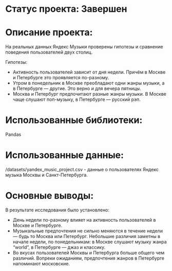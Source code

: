 # Статус проекта: Завершен

# Описание проекта:

На реальных данных Яндекс Музыки проверены гипотезы и сравнение поведения пользователей двух столиц.

Гипотезы:
- Активность пользователей зависит от дня недели. Причём в Москве и Петербурге это проявляется по-разному.
- Утром в понедельник в Москве преобладают одни жанры музыки, а в Петербурге — другие. Это верно и для вечера пятницы.
- Москва и Петербург предпочитают разные жанры музыки. В Москве чаще слушают поп-музыку, в Петербурге — русский рэп.

# Использованные библиотеки:
Pandas

# Использованные данные:
/datasets/yandex_music_project.csv - данные о пользователях Яндекс музыка Москвы и Санкт-Петербурга.

# Основные выводы:

В результате исследования было установлено:

- День недели по-разному влияет на активность пользователей в Москве и Петербурге.
- Музыкальные предпочтения не сильно меняются в течение недели — будь то Москва или Петербург. Небольшие различия заметны в начале недели, по понедельникам:
в Москве слушают музыку жанра “world”,
в Петербурге — джаз и классику.
- Во вкусах пользователей Москвы и Петербурга больше общего чем различий. Вопреки ожиданиям, предпочтения жанров в Петербурге напоминают московские.
